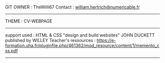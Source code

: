 GIT OWNER : TheWilli67
Contact : william.hertrich@numericable.fr

*********************************************
THEME :
CV-WEBPAGE

*********************************************
support used : 
HTML & CSS "design and build websites" JOHN DUCKETT
published by WILLEY
Teacher's ressources :
https://e-formation.uha.fr/pluginfile.php/461362/mod_resource/content/1/memento_css.pdf

*********************************************
